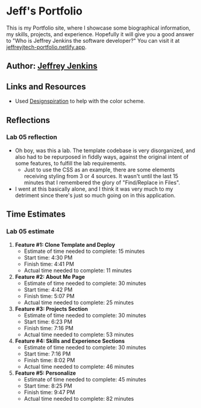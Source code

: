 # Jeff's Portfolio

This is my Portfolio site, where I showcase some biographical information, my skills, projects, and experience. Hopefully it will give you a good answer to "Who is Jeffrey Jenkins the software developer?" You can visit it at [jeffreyjtech-portfolio.netlify.app](https://jeffreyjtech-portfolio.netlify.app/).

## Author: [Jeffrey Jenkins](https://github.com/jeffreyjtech)

## Links and Resources

- Used [Designspiration](https://www.designspiration.com/) to help with the color scheme.

## Reflections

### Lab 05 reflection

- Oh boy, was this a lab. The template codebase is very disorganized, and also had to be repurposed in fiddly ways, against the original intent of some features, to fulfill the lab requirements.
  - Just to use the CSS as an example, there are some elements receiving styling from 3 or 4 sources. It wasn't until the last 15 minutes that I remembered the glory of "Find/Replace in Files".
- I went at this basically alone, and I think it was very much to my detriment since there's just so much going on in this application.

## Time Estimates

### Lab 05 estimate

1. **Feature #1: Clone Template and Deploy**
    - Estimate of time needed to complete: 15 minutes
    - Start time: 4:30 PM
    - Finish time: 4:41 PM
    - Actual time needed to complete: 11 minutes
2. **Feature #2: About Me Page**
    - Estimate of time needed to complete: 30 minutes
    - Start time: 4:42 PM
    - Finish time: 5:07 PM
    - Actual time needed to complete: 25 minutes
3. **Feature #3: Projects Section**
    - Estimate of time needed to complete: 30 minutes
    - Start time: 6:23 PM
    - Finish time: 7:16 PM
    - Actual time needed to complete: 53 minutes
4. **Feature #4: Skills and Experience Sections**
    - Estimate of time needed to complete: 30 minutes
    - Start time: 7:16 PM
    - Finish time: 8:02 PM
    - Actual time needed to complete: 46 minutes
5. **Feature #5: Personalize**
    - Estimate of time needed to complete: 45 minutes
    - Start time: 8:25 PM
    - Finish time: 9:47 PM
    - Actual time needed to complete: 82 minutes
